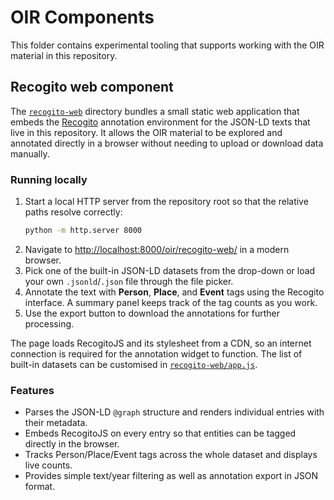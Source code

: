 # OIR Components

This folder contains experimental tooling that supports working with the OIR material in this repository.

## Recogito web component

The [`recogito-web`](recogito-web/) directory bundles a small static web application that embeds the [Recogito](https://recogito.pelagios.org/) annotation environment for the JSON-LD texts that live in this repository. It allows the OIR material to be explored and annotated directly in a browser without needing to upload or download data manually.

### Running locally

1. Start a local HTTP server from the repository root so that the relative paths resolve correctly:
   ```bash
   python -m http.server 8000
   ```
2. Navigate to [http://localhost:8000/oir/recogito-web/](http://localhost:8000/oir/recogito-web/) in a modern browser.
3. Pick one of the built-in JSON-LD datasets from the drop-down or load your own `.jsonld`/`.json` file through the file picker.
4. Annotate the text with **Person**, **Place**, and **Event** tags using the Recogito interface. A summary panel keeps track of the tag counts as you work.
5. Use the export button to download the annotations for further processing.

The page loads RecogitoJS and its stylesheet from a CDN, so an internet connection is required for the annotation widget to function. The list of built-in datasets can be customised in [`recogito-web/app.js`](recogito-web/app.js).

### Features

- Parses the JSON-LD `@graph` structure and renders individual entries with their metadata.
- Embeds RecogitoJS on every entry so that entities can be tagged directly in the browser.
- Tracks Person/Place/Event tags across the whole dataset and displays live counts.
- Provides simple text/year filtering as well as annotation export in JSON format.

